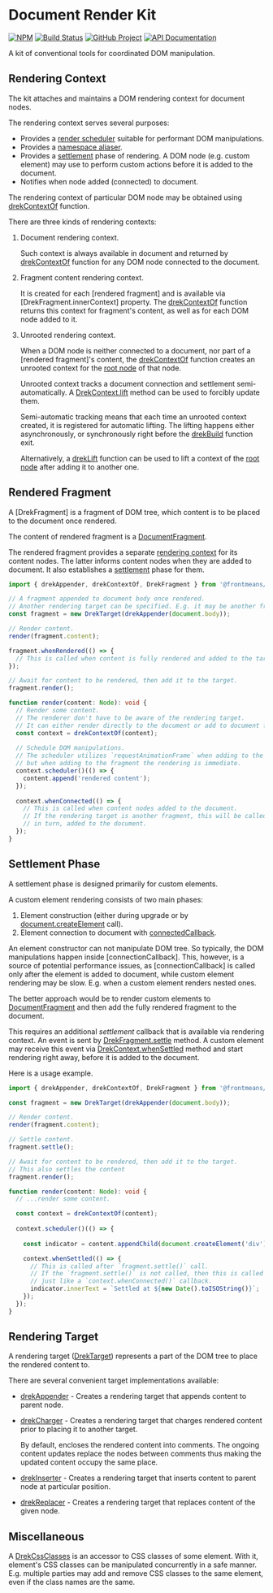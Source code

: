 Document Render Kit 
===================

[![NPM][npm-image]][npm-url]
[![Build Status][build-status-img]][build-status-link]
[![GitHub Project][github-image]][github-url]
[![API Documentation][api-docs-image]][api-docs-url]

A kit of conventional tools for coordinated DOM manipulation.

[npm-image]: https://img.shields.io/npm/v/@frontmeans/drek.svg?logo=npm
[npm-url]: https://www.npmjs.com/package/@frontmeans/drek
[build-status-img]: https://github.com/frontmeans/drek/workflows/Build/badge.svg
[build-status-link]: https://github.com/frontmeans/drek/actions?query=workflow%3ABuild
[github-image]: https://img.shields.io/static/v1?logo=github&label=GitHub&message=project&color=informational
[github-url]: https://github.com/frontmeans/drek
[api-docs-image]: https://img.shields.io/static/v1?logo=typescript&label=API&message=docs&color=informational
[api-docs-url]: https://frontmeans.github.io/drek/index.html


Rendering Context
-----------------

[rendering context]: #rendering-context

The kit attaches and maintains a DOM rendering context for document nodes.

The rendering context serves several purposes:

- Provides a [render scheduler] suitable for performant DOM manipulations.
- Provides a [namespace aliaser].
- Provides a [settlement] phase of rendering. A DOM node (e.g. custom element) may use to perform custom actions before
  it is added to the document.
- Notifies when node added (connected) to document.

The rendering context of particular DOM node may be obtained using [drekContextOf] function.

There are three kinds of rendering contexts:

1. Document rendering context.

   Such context is always available in document and returned by [drekContextOf] function for any DOM node connected
   to the document.

2. Fragment content rendering context.

   It is created for each [rendered fragment] and is available via [DrekFragment.innerContext] property.
   The [drekContextOf] function returns this context for fragment's content, as well as for each DOM node added to it.

3. Unrooted rendering context.

   When a DOM node is neither connected to a document, nor part of a [rendered fragment]'s content, the [drekContextOf]
   function creates an unrooted context for the [root node] of that node.

   Unrooted context tracks a document connection and settlement semi-automatically. A [DrekContext.lift] method can be
   used to forcibly update them.

   Semi-automatic tracking means that each time an unrooted context created, it is registered for automatic lifting.
   The lifting happens either asynchronously, or synchronously right before the [drekBuild] function exit.

   Alternatively, a [drekLift] function can be used to lift a context of the [root node] after adding it to another one.

[render scheduler]: https://www.npmjs.com/package/@frontmeans/render-scheduler
[namespace aliaser]: https://www.npmjs.com/package/@frontmeans/namespace-aliaser
[drekBuild]: https://frontmeans.github.io/drek/modules.html#drekbuild
[drekLift]: https://frontmeans.github.io/drek/modules.html#dreklift
[drekContextOf]: https://frontmeans.github.io/drek/modules.html#drekcontextof
[DrekContext.innerContext]: https://frontmeans.github.io/drek/classes/drekcontext.html#innercontext
[DrekContext.lift]: https://frontmeans.github.io/drek/classes/drekcontext.html#lift
[root node]: https://developer.mozilla.org/en-US/docs/Web/API/Node/getRootNode


Rendered Fragment
-----------------

A [DrekFragment] is a fragment of DOM tree, which content is to be placed to the document once rendered.

The content of rendered fragment is a [DocumentFragment].

The rendered fragment provides a separate [rendering context] for its content nodes. The latter informs content nodes
when they are added to document. It also establishes a [settlement] phase for them.

```typescript
import { drekAppender, drekContextOf, DrekFragment } from '@frontmeans/drek';

// A fragment appended to document body once rendered.
// Another rendering target can be specified. E.g. it may be another fragment.
const fragment = new DrekTarget(drekAppender(document.body));

// Render content.
render(fragment.content);

fragment.whenRendered(() => {
  // This is called when content is fully rendered and added to the target.  
});

// Await for content to be rendered, then add it to the target.
fragment.render();

function render(content: Node): void {
  // Render some content.
  // The renderer don't have to be aware of the rendering target.
  // It can either render directly to the document or add to document fragment.
  const context = drekContextOf(content);
  
  // Schedule DOM manipulations.
  // The scheduler utilizes `requestAnimationFrame` when adding to the document directly,
  // but when adding to the fragment the rendering is immediate.
  context.scheduler()(() => {
    content.append('rendered content');  
  });
  
  context.whenConnected(() => {
    // This is called when content nodes added to the document.
    // If the rendering target is another fragment, this will be called only when the target fragment's content,
    // in turn, added to the document.
  });
}
```

[DocumentFragment]: https://developer.mozilla.org/en-US/docs/Web/API/DocumentFragment


Settlement Phase
----------------

[settlement]: #settlement-phase

A settlement phase is designed primarily for custom elements.

A custom element rendering consists of two main phases:

1. Element construction (either during upgrade or by [document.createElement] call).
2. Element connection to document with [connectedCallback].

An element constructor can not manipulate DOM tree. So typically, the DOM manipulations happen inside
[connectionCallback]. This, however, is a source of potential performance issues, as [connectionCallback] is called
only after the element is added to document, while custom element rendering may be slow. E.g. when a custom element
renders nested ones.

The better approach would be to render custom elements to [DocumentFragment] and then add the fully rendered fragment
to the document.

This requires an additional _settlement_ callback that is available via rendering context. An event is sent by
[DrekFragment.settle] method. A custom element may receive this event via [DrekContext.whenSettled] method and start
rendering right away, before it is added to the document.

Here is a usage example.
```typescript
import { drekAppender, drekContextOf, DrekFragment } from '@frontmeans/drek';

const fragment = new DrekTarget(drekAppender(document.body));

// Render content.
render(fragment.content);

// Settle content.
fragment.settle();

// Await for content to be rendered, then add it to the target.
// This also settles the content
fragment.render();

function render(content: Node): void {
  // ...render some content.

  const context = drekContextOf(content);
  
  context.scheduler()(() => {
    
    const indicator = content.appendChild(document.createElement('div'));

    context.whenSettled(() => {
      // This is called after `fragment.settle()` call.
      // If the `fragment.settle()` is not called, then this is called when the content is added to the document,
      // just like a `context.whenConnected()` callback.
      indicator.innerText = `Settled at ${new Date().toISOString()}`;
    });
  });
}
```

[document.createElement]: https://developer.mozilla.org/en-US/docs/Web/API/Document/createElement
[connectedCallback]: https://developer.mozilla.org/en-US/docs/Web/Web_Components/Using_custom_elements#using_the_lifecycle_callbacks
[DrekContext.whenSettled]: https://frontmeans.github.io/drek/classes/drekcontext.html#whensettled
[DrekFragment.settle]: https://frontmeans.github.io/drek/classes/drekfragment.html#settle


Rendering Target
----------------

A rendering target ([DrekTarget]) represents a part of the DOM tree to place the rendered content to.

There are several convenient target implementations available:

- [drekAppender] - Creates a rendering target that appends content to parent node.

- [drekCharger] - Creates a rendering target that charges rendered content prior to placing it to another target.

  By default, encloses the rendered content into comments. The ongoing content updates replace the nodes between
  comments thus making the updated content occupy the same place.

- [drekInserter] - Creates a rendering target that inserts content to parent node at particular position.

- [drekReplacer] - Creates a rendering target that replaces content of the given node.

[DrekTarget]: https://frontmeans.github.io/drek/interfaces/drektarget.html
[drekAppender]: https://frontmeans.github.io/drek/modules.html#drekappender
[drekCharger]: https://frontmeans.github.io/drek/modules.html#drekcharger
[drekInserter]: https://frontmeans.github.io/drek/modules.html#drekinserter
[drekReplacer]: https://frontmeans.github.io/drek/modules.html#drekreplacer


Miscellaneous
-------------

A [DrekCssClasses] is an accessor to CSS classes of some element. With it, element's CSS classes can be manipulated
concurrently in a safe manner. E.g. multiple parties may add and remove CSS classes to the same element, even if the
class names are the same.

[DrekCssClasses]: https://frontmeans.github.io/drek/interfaces/drekcssclasses.html
